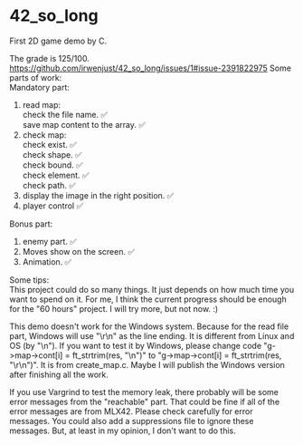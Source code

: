 # 42_so_long
First 2D game demo by C.

The grade is 125/100.
https://github.com/irwenjust/42_so_long/issues/1#issue-2391822975
Some parts of work:  
Mandatory part:  
1) read map:  
   check the file name.                     ✅  
   save map content to the array.           ✅  
2) check map:  
   check exist.                             ✅  
   check shape.                             ✅  
   check bound.                             ✅  
   check element.                           ✅  
   check path.                              ✅  
3) display the image in the right position. ✅   
4) player control                           ✅  


Bonus part:
1) enemy part.                              ✅
2) Moves show on the screen.                ✅  
3) Animation.                               ✅  

Some tips:   
This project could do so many things. It just depends on how much time you want to spend on it. For me, I think the current progress should be enough for the "60 hours" project. I will try more, but not now. :)  

This demo doesn't work for the Windows system. Because for the read file part, Windows will use "\r\n" as the line ending. It is different from Linux and OS (by "\n"). If you want to test it by Windows, please change code "g->map->cont[i] = ft_strtrim(res, "\n")" to "g->map->cont[i] = ft_strtrim(res, "\r\n")". It is from create_map.c. Maybe I will publish the Windows version after finishing all the work.  

If you use Vargrind to test the memory leak, there probably will be some error messages from the "reachable" part. That could be fine if all of the error messages are from MLX42. Please check carefully for error messages. You could also add a suppressions file to ignore these messages. But, at least in my opinion, I don't want to do this.  
